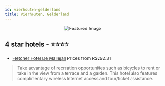 ```yaml
---
id: vierhouten-gelderland
title: Vierhouten, Gelderland
---
```


<center><img src="https://i.travelapi.com/hotels/1000000/880000/879900/879892/55dbc07f_z.jpg" alt="Featured Image" /></center>


##  4 star hotels - ⭐️⭐️⭐️⭐️

-    [Fletcher Hotel De Mallejan](https://us.hurb.com/hotels/vierhouten/fletcher-hotel-de-mallejan-JNP-JP154303?cmp=18055) Prices from R$292.31
   > Take advantage of recreation opportunities such as bicycles to rent or take in the view from a terrace and a garden. This hotel also features complimentary wireless Internet access and tour/ticket assistance.
